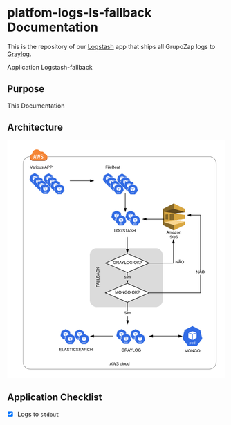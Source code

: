# platfom-logs-ls-fallback Documentation

This is the repository of our [Logstash](https://www.elastic.co/products/logstash) app that ships all GrupoZap logs to [Graylog](https://github.com/grupozap/platform-logs-mongo).

Application Logstash-fallback

## Purpose

This Documentation 

## Architecture

![Architecture](./assets/logstash_fallback.png)

## Application Checklist

- [x] Logs to `stdout`
